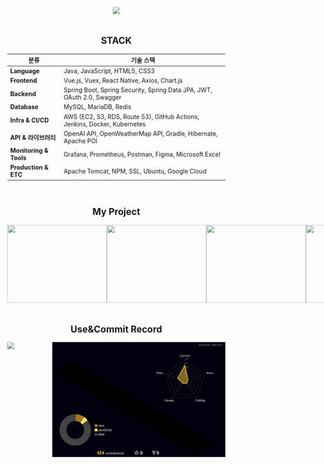 <!-- Header -->
<div align="center">
  <img src="https://github.com/user-attachments/assets/f586bf85-08c8-4a27-8591-ef90f3ab7c24"/>
</div>

<!-- Stack -->
<br/>
<div align="center">
  <h2 align="center">
    STACK
  </h2>
<div>
  <div align="center">
  
 | 분류                     | 기술 스택                                                                      |
 | ---------------------- | ------------------------------------------------------------------------- |
 | **Language**           | Java, JavaScript, HTML5, CSS3                                             |
 | **Frontend**           | Vue.js, Vuex, React Native, Axios, Chart.js                               |
 | **Backend**            | Spring Boot, Spring Security, Spring Data JPA, JWT, OAuth 2.0, Swagger    |
 | **Database**           | MySQL, MariaDB, Redis                                                     |
 | **Infra & CI/CD**      | AWS (EC2, S3, RDS, Route 53), GitHub Actions, Jenkins, Docker, Kubernetes |
 | **API & 라이브러리**        | OpenAI API, OpenWeatherMap API, Gradle, Hibernate, Apache POI             |
 | **Monitoring & Tools** | Grafana, Prometheus, Postman, Figma, Microsoft Excel                      |
 | **Production & ETC**   | Apache Tomcat, NPM, SSL, Ubuntu, Google Cloud                             |
   
  </div>

<!-- Project -->
  <br/>
 <h2 align="center">
     My Project
   </h2>
   
<div style="display:flex;">
  <!-- 1st WLOP -->
  <a href="https://github.com/Bodrami/be04-1st-IamDeveloper-WLOP" target="_blank">
    <img src="https://github.com/user-attachments/assets/b1f4239a-dd10-4ed2-8984-47c58a4dda7e" width="230px" height="180px" />
  </a>

  <!-- 2nd InnerJoinUs -->
  <a href="https://github.com/Bodrami/be04-2nd-ThisDotE-InnerJoin-Us" target="_blank">
    <img src="https://github.com/user-attachments/assets/29154b0f-4063-4859-aa40-5f0b70ed2400" width="230px" height="180px" />
  </a>

  <!-- 3rd MoodHolic -->
  <a href="https://github.com/Bodrami/be04-fin-PI.Akatsuki-MOOD.HOLIC" target="_blank">
    <img src="https://github.com/user-attachments/assets/5462c64a-f80b-4b2f-b68d-da2ad7b5f7e1" width="230px" height="180px" />
  </a>

  <!-- fin Pioms -->
  <a href="https://github.com/Bodrami/be04-fin-PI.Akatsuki-PIOMS" target="_blank">
    <img src="https://github.com/user-attachments/assets/5f1f45fa-72dc-40fe-9e99-20eef7ced889" width="230px" height="180px"/>
  </a>
</div>

<!-- USe Record -->
</br>
<h2 align="center">
     Use&Commit Record
</h2>

<div style="display: flex;">
  <!-- 왼쪽: 언어 통계 -->
  <img src="https://github-readme-stats.vercel.app/api/top-langs/?username=Bodrami&layout=donut&show_icons=true&theme=material-palenight&hide_border=true&bg_color=20232a&icon_color=571093&text_color=fff&title_color=58A6FF&count_private=true&exclude_repo=Face-Transfer-Application" 
    width="433px" />

  <!-- 오른쪽: 커밋 3D 그래프 -->
  <img src="./profile-3d-contrib/profile-night-rainbow.svg" width="400px"/>
</div>

<!-- 
<img src="https://github-readme-stats.vercel.app/api?username=Bodrami&show_icons=true&theme=material-palenight&hide_border=true&bg_color=20232a&icon_color=58A6FF&text_color=fff&title_color=58A6FF&count_private=true" width=56% />
-->
